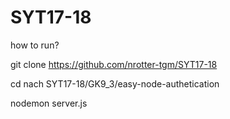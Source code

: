 # SYT17-18

how to run?

git clone https://github.com/nrotter-tgm/SYT17-18

cd nach SYT17-18/GK9_3/easy-node-authetication

nodemon server.js
